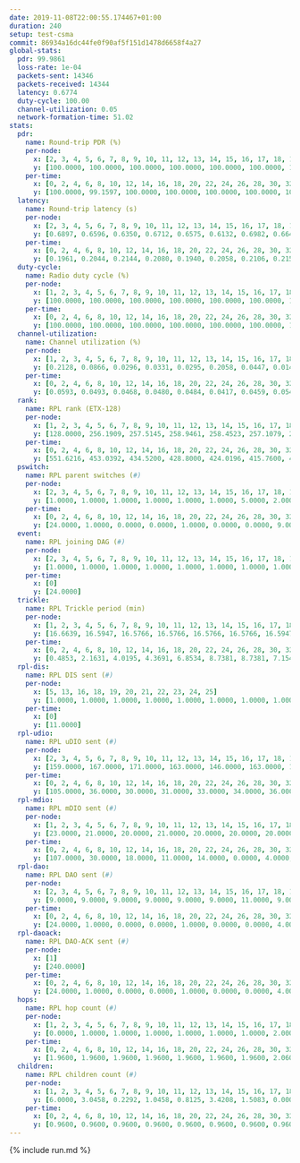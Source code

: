```yaml
---
date: 2019-11-08T22:00:55.174467+01:00
duration: 240
setup: test-csma
commit: 86934a16dc44fe0f90af5f151d1478d6658f4a27
global-stats:
  pdr: 99.9861
  loss-rate: 1e-04
  packets-sent: 14346
  packets-received: 14344
  latency: 0.6774
  duty-cycle: 100.00
  channel-utilization: 0.05
  network-formation-time: 51.02
stats:
  pdr:
    name: Round-trip PDR (%)
    per-node:
      x: [2, 3, 4, 5, 6, 7, 8, 9, 10, 11, 12, 13, 14, 15, 16, 17, 18, 19, 20, 21, 22, 23, 24, 25]
      y: [100.0000, 100.0000, 100.0000, 100.0000, 100.0000, 100.0000, 100.0000, 100.0000, 100.0000, 99.8291, 100.0000, 100.0000, 100.0000, 100.0000, 100.0000, 100.0000, 100.0000, 100.0000, 100.0000, 100.0000, 99.8333, 100.0000, 100.0000, 100.0000]
    per-time:
      x: [0, 2, 4, 6, 8, 10, 12, 14, 16, 18, 20, 22, 24, 26, 28, 30, 32, 34, 36, 38, 40, 42, 44, 46, 48, 50, 52, 54, 56, 58, 60, 62, 64, 66, 68, 70, 72, 74, 76, 78, 80, 82, 84, 86, 88, 90, 92, 94, 96, 98, 100, 102, 104, 106, 108, 110, 112, 114, 116, 118, 120, 122, 124, 126, 128, 130, 132, 134, 136, 138, 140, 142, 144, 146, 148, 150, 152, 154, 156, 158, 160, 162, 164, 166, 168, 170, 172, 174, 176, 178, 180, 182, 184, 186, 188, 190, 192, 194, 196, 198, 200, 202, 204, 206, 208, 210, 212, 214, 216, 218, 220, 222, 224, 226, 228, 230, 232, 234, 236, 238]
      y: [100.0000, 99.1597, 100.0000, 100.0000, 100.0000, 100.0000, 100.0000, 100.0000, 100.0000, 100.0000, 100.0000, 100.0000, 100.0000, 100.0000, 100.0000, 100.0000, 100.0000, 100.0000, 100.0000, 100.0000, 100.0000, 100.0000, 100.0000, 100.0000, 100.0000, 100.0000, 100.0000, 100.0000, 100.0000, 100.0000, 100.0000, 100.0000, 100.0000, 100.0000, 100.0000, 100.0000, 100.0000, 100.0000, 100.0000, 100.0000, 100.0000, 100.0000, 100.0000, 100.0000, 100.0000, 100.0000, 100.0000, 99.1667, 100.0000, 100.0000, 100.0000, 100.0000, 100.0000, 100.0000, 100.0000, 100.0000, 100.0000, 100.0000, 100.0000, 100.0000, 100.0000, 100.0000, 100.0000, 100.0000, 100.0000, 100.0000, 100.0000, 100.0000, 100.0000, 100.0000, 100.0000, 100.0000, 100.0000, 100.0000, 100.0000, 100.0000, 100.0000, 100.0000, 100.0000, 100.0000, 100.0000, 100.0000, 100.0000, 100.0000, 100.0000, 100.0000, 100.0000, 100.0000, 100.0000, 100.0000, 100.0000, 100.0000, 100.0000, 100.0000, 100.0000, 100.0000, 100.0000, 100.0000, 100.0000, 100.0000, 100.0000, 100.0000, 100.0000, 100.0000, 100.0000, 100.0000, 100.0000, 100.0000, 100.0000, 100.0000, 100.0000, 100.0000, 100.0000, 100.0000, 100.0000, 100.0000, 100.0000, 100.0000, 100.0000, 100.0000]
  latency:
    name: Round-trip latency (s)
    per-node:
      x: [2, 3, 4, 5, 6, 7, 8, 9, 10, 11, 12, 13, 14, 15, 16, 17, 18, 19, 20, 21, 22, 23, 24, 25]
      y: [0.6897, 0.6596, 0.6350, 0.6712, 0.6575, 0.6132, 0.6982, 0.6645, 0.7130, 0.7149, 0.6839, 0.6984, 0.7183, 0.7349, 0.7050, 0.6840, 0.6249, 0.6325, 0.6516, 0.6350, 0.6518, 0.6941, 0.6830, 0.7433]
    per-time:
      x: [0, 2, 4, 6, 8, 10, 12, 14, 16, 18, 20, 22, 24, 26, 28, 30, 32, 34, 36, 38, 40, 42, 44, 46, 48, 50, 52, 54, 56, 58, 60, 62, 64, 66, 68, 70, 72, 74, 76, 78, 80, 82, 84, 86, 88, 90, 92, 94, 96, 98, 100, 102, 104, 106, 108, 110, 112, 114, 116, 118, 120, 122, 124, 126, 128, 130, 132, 134, 136, 138, 140, 142, 144, 146, 148, 150, 152, 154, 156, 158, 160, 162, 164, 166, 168, 170, 172, 174, 176, 178, 180, 182, 184, 186, 188, 190, 192, 194, 196, 198, 200, 202, 204, 206, 208, 210, 212, 214, 216, 218, 220, 222, 224, 226, 228, 230, 232, 234, 236, 238]
      y: [0.1961, 0.2044, 0.2144, 0.2080, 0.1940, 0.2058, 0.2106, 0.2151, 0.2148, 0.2218, 0.2247, 0.2264, 0.2178, 0.2057, 0.2233, 0.2031, 0.2150, 0.2045, 0.2154, 0.2094, 0.2044, 0.2144, 0.2019, 0.2108, 0.1959, 0.1846, 0.2080, 0.1968, 0.2074, 0.1991, 0.2036, 0.1926, 0.2073, 0.2004, 0.1955, 0.1993, 0.2050, 0.2012, 0.2034, 0.2137, 0.2003, 0.2047, 0.1927, 0.2035, 0.1966, 0.2080, 0.1944, 0.1964, 0.2104, 0.2111, 0.2077, 0.1996, 0.1918, 0.1974, 0.1774, 0.5856, 0.9990, 0.9537, 0.9680, 0.9830, 0.9518, 0.9544, 0.9300, 0.9238, 0.9791, 0.9693, 0.9162, 0.9356, 0.9186, 0.9392, 0.9327, 0.9129, 0.8478, 0.9259, 0.9670, 0.8889, 0.9773, 1.0474, 1.1762, 1.1640, 1.1596, 1.1528, 1.1595, 1.1399, 1.1559, 1.1679, 1.1749, 1.1231, 1.1632, 1.1612, 1.1700, 1.1664, 1.1692, 1.1640, 1.1544, 1.1642, 1.1643, 1.1764, 1.1586, 1.1695, 1.1560, 1.1745, 1.1618, 1.1704, 1.1716, 1.1568, 1.1672, 1.1384, 1.1567, 1.1674, 1.1652, 1.1694, 1.1723, 1.1686, 1.1385, 1.1576, 1.1694, 1.1780, 1.1729, 1.1596]
  duty-cycle:
    name: Radio duty cycle (%)
    per-node:
      x: [1, 2, 3, 4, 5, 6, 7, 8, 9, 10, 11, 12, 13, 14, 15, 16, 17, 18, 19, 20, 21, 22, 23, 24, 25]
      y: [100.0000, 100.0000, 100.0000, 100.0000, 100.0000, 100.0000, 100.0000, 100.0000, 100.0000, 100.0000, 100.0000, 100.0000, 100.0000, 100.0000, 100.0000, 100.0000, 100.0000, 100.0000, 100.0000, 100.0000, 100.0000, 100.0000, 100.0000, 100.0000, 100.0000]
    per-time:
      x: [0, 2, 4, 6, 8, 10, 12, 14, 16, 18, 20, 22, 24, 26, 28, 30, 32, 34, 36, 38, 40, 42, 44, 46, 48, 50, 52, 54, 56, 58, 60, 62, 64, 66, 68, 70, 72, 74, 76, 78, 80, 82, 84, 86, 88, 90, 92, 94, 96, 98, 100, 102, 104, 106, 108, 110, 112, 114, 116, 118, 120, 122, 124, 126, 128, 130, 132, 134, 136, 138, 140, 142, 144, 146, 148, 150, 152, 154, 156, 158, 160, 162, 164, 166, 168, 170, 172, 174, 176, 178, 180, 182, 184, 186, 188, 190, 192, 194, 196, 198, 200, 202, 204, 206, 208, 210, 212, 214, 216, 218, 220, 222, 224, 226, 228, 230, 232, 234, 236, 238, 240]
      y: [100.0000, 100.0000, 100.0000, 100.0000, 100.0000, 100.0000, 100.0000, 100.0000, 100.0000, 100.0000, 100.0000, 100.0000, 100.0000, 100.0000, 100.0000, 100.0000, 100.0000, 100.0000, 100.0000, 100.0000, 100.0000, 100.0000, 100.0000, 100.0000, 100.0000, 100.0000, 100.0000, 100.0000, 100.0000, 100.0000, 100.0000, 100.0000, 100.0000, 100.0000, 100.0000, 100.0000, 100.0000, 100.0000, 100.0000, 100.0000, 100.0000, 100.0000, 100.0000, 100.0000, 100.0000, 100.0000, 100.0000, 100.0000, 100.0000, 100.0000, 100.0000, 100.0000, 100.0000, 100.0000, 100.0000, 100.0000, 100.0000, 100.0000, 100.0000, 100.0000, 100.0000, 100.0000, 100.0000, 100.0000, 100.0000, 100.0000, 100.0000, 100.0000, 100.0000, 100.0000, 100.0000, 100.0000, 100.0000, 100.0000, 100.0000, 100.0000, 100.0000, 100.0000, 100.0000, 100.0000, 100.0000, 100.0000, 100.0000, 100.0000, 100.0000, 100.0000, 100.0000, 100.0000, 100.0000, 100.0000, 100.0000, 100.0000, 100.0000, 100.0000, 100.0000, 100.0000, 100.0000, 100.0000, 100.0000, 100.0000, 100.0000, 100.0000, 100.0000, 100.0000, 100.0000, 100.0000, 100.0000, 100.0000, 100.0000, 100.0000, 100.0000, 100.0000, 100.0000, 100.0000, 100.0000, 100.0000, 100.0000, 100.0000, 100.0000, 100.0000, null]
  channel-utilization:
    name: Channel utilization (%)
    per-node:
      x: [1, 2, 3, 4, 5, 6, 7, 8, 9, 10, 11, 12, 13, 14, 15, 16, 17, 18, 19, 20, 21, 22, 23, 24, 25]
      y: [0.2128, 0.0866, 0.0296, 0.0331, 0.0295, 0.2058, 0.0447, 0.0148, 0.0150, 0.0134, 0.0164, 0.0186, 0.0336, 0.0142, 0.0739, 0.0753, 0.0397, 0.0352, 0.0246, 0.0319, 0.0304, 0.0161, 0.0155, 0.0145, 0.0147]
    per-time:
      x: [0, 2, 4, 6, 8, 10, 12, 14, 16, 18, 20, 22, 24, 26, 28, 30, 32, 34, 36, 38, 40, 42, 44, 46, 48, 50, 52, 54, 56, 58, 60, 62, 64, 66, 68, 70, 72, 74, 76, 78, 80, 82, 84, 86, 88, 90, 92, 94, 96, 98, 100, 102, 104, 106, 108, 110, 112, 114, 116, 118, 120, 122, 124, 126, 128, 130, 132, 134, 136, 138, 140, 142, 144, 146, 148, 150, 152, 154, 156, 158, 160, 162, 164, 166, 168, 170, 172, 174, 176, 178, 180, 182, 184, 186, 188, 190, 192, 194, 196, 198, 200, 202, 204, 206, 208, 210, 212, 214, 216, 218, 220, 222, 224, 226, 228, 230, 232, 234, 236, 238, 240]
      y: [0.0593, 0.0493, 0.0468, 0.0480, 0.0484, 0.0417, 0.0459, 0.0541, 0.0460, 0.0450, 0.0491, 0.0484, 0.0502, 0.0445, 0.0534, 0.0480, 0.0421, 0.0467, 0.0463, 0.0472, 0.0459, 0.0456, 0.0445, 0.0467, 0.0452, 0.0432, 0.0443, 0.0488, 0.0491, 0.0457, 0.0480, 0.0449, 0.0459, 0.0483, 0.0435, 0.0430, 0.0472, 0.0482, 0.0453, 0.0472, 0.0466, 0.0464, 0.0493, 0.0490, 0.0430, 0.0461, 0.0423, 0.0461, 0.0485, 0.0482, 0.0479, 0.0451, 0.0430, 0.0427, 0.0409, 0.0419, 0.0495, 0.0482, 0.0420, 0.0474, 0.0467, 0.0425, 0.0446, 0.0424, 0.0428, 0.0410, 0.0468, 0.0429, 0.0453, 0.0438, 0.0427, 0.0494, 0.0433, 0.0495, 0.0400, 0.0425, 0.0439, 0.0460, 0.0423, 0.0456, 0.0452, 0.0433, 0.0447, 0.0438, 0.0445, 0.0489, 0.0469, 0.0446, 0.0422, 0.0451, 0.0448, 0.0452, 0.0443, 0.0431, 0.0409, 0.0419, 0.0447, 0.0459, 0.0484, 0.0459, 0.0480, 0.0460, 0.0437, 0.0456, 0.0459, 0.0447, 0.0402, 0.0428, 0.0420, 0.0429, 0.0443, 0.0452, 0.0473, 0.0459, 0.0439, 0.0448, 0.0443, 0.0470, 0.0488, 0.0453, null]
  rank:
    name: RPL rank (ETX-128)
    per-node:
      x: [1, 2, 3, 4, 5, 6, 7, 8, 9, 10, 11, 12, 13, 14, 15, 16, 17, 18, 19, 20, 21, 22, 23, 24, 25]
      y: [128.0000, 256.1909, 257.5145, 258.9461, 258.4523, 257.1079, 258.8050, 391.6041, 400.5496, 387.4357, 403.4650, 387.8230, 394.5556, 394.4855, 390.3967, 391.3278, 391.2241, 532.7171, 523.4000, 522.0620, 525.5738, 530.9797, 648.1592, 655.1951, 660.9758]
    per-time:
      x: [0, 2, 4, 6, 8, 10, 12, 14, 16, 18, 20, 22, 24, 26, 28, 30, 32, 34, 36, 38, 40, 42, 44, 46, 48, 50, 52, 54, 56, 58, 60, 62, 64, 66, 68, 70, 72, 74, 76, 78, 80, 82, 84, 86, 88, 90, 92, 94, 96, 98, 100, 102, 104, 106, 108, 110, 112, 114, 116, 118, 120, 122, 124, 126, 128, 130, 132, 134, 136, 138, 140, 142, 144, 146, 148, 150, 152, 154, 156, 158, 160, 162, 164, 166, 168, 170, 172, 174, 176, 178, 180, 182, 184, 186, 188, 190, 192, 194, 196, 198, 200, 202, 204, 206, 208, 210, 212, 214, 216, 218, 220, 222, 224, 226, 228, 230, 232, 234, 236, 238, 240]
      y: [551.6216, 453.0392, 434.5200, 428.8000, 424.0196, 415.7600, 417.8800, 489.3220, 419.4000, 416.7600, 413.5200, 413.1000, 420.5577, 406.9800, 406.4400, 406.5400, 407.6800, 407.4400, 407.0000, 406.9000, 406.6000, 406.0400, 407.4400, 407.7200, 406.7400, 405.2400, 405.5000, 405.7400, 405.3600, 406.2200, 406.0400, 404.2600, 407.0200, 406.7200, 406.4000, 404.8400, 404.2000, 404.6275, 404.9400, 406.1400, 406.8400, 406.4800, 410.0588, 407.8000, 412.2353, 406.2400, 405.6400, 407.0000, 406.0784, 405.6667, 406.6863, 402.7400, 403.5200, 405.1200, 403.4400, 411.0385, 402.7059, 403.0200, 402.5600, 401.9400, 403.1000, 401.6600, 400.0196, 399.6000, 400.2600, 400.9200, 401.0400, 400.8000, 402.9200, 403.4000, 403.3200, 404.8824, 402.8800, 407.7115, 401.9804, 403.0400, 402.6200, 402.0400, 402.9000, 401.4510, 403.8039, 402.3000, 401.6600, 401.6800, 401.8200, 402.2549, 403.1600, 402.4200, 401.5400, 400.6471, 406.0980, 401.1000, 402.5000, 405.8200, 405.9600, 407.7647, 406.6275, 407.5400, 414.5283, 416.6346, 405.2157, 408.4314, 406.1000, 404.9216, 405.4600, 404.6400, 408.5490, 411.1923, 405.4314, 403.8400, 405.0600, 404.7200, 405.6200, 404.8200, 404.5000, 410.4231, 403.2600, 408.0000, 407.4902, 403.8000, null]
  pswitch:
    name: RPL parent switches (#)
    per-node:
      x: [2, 3, 4, 5, 6, 7, 8, 9, 10, 11, 12, 13, 14, 15, 16, 17, 18, 19, 20, 21, 22, 23, 24, 25]
      y: [1.0000, 1.0000, 1.0000, 1.0000, 1.0000, 1.0000, 5.0000, 2.0000, 1.0000, 3.0000, 3.0000, 3.0000, 1.0000, 2.0000, 1.0000, 1.0000, 11.0000, 5.0000, 2.0000, 4.0000, 6.0000, 5.0000, 6.0000, 8.0000]
    per-time:
      x: [0, 2, 4, 6, 8, 10, 12, 14, 16, 18, 20, 22, 24, 26, 28, 30, 32, 34, 36, 38, 40, 42, 44, 46, 48, 50, 52, 54, 56, 58, 60, 62, 64, 66, 68, 70, 72, 74, 76, 78, 80, 82, 84, 86, 88, 90, 92, 94, 96, 98, 100, 102, 104, 106, 108, 110, 112, 114, 116, 118, 120, 122, 124, 126, 128, 130, 132, 134, 136, 138, 140, 142, 144, 146, 148, 150, 152, 154, 156, 158, 160, 162, 164, 166, 168, 170, 172, 174, 176, 178, 180, 182, 184, 186, 188, 190, 192, 194, 196, 198, 200, 202, 204, 206, 208, 210, 212, 214, 216, 218, 220, 222, 224, 226, 228, 230, 232, 234, 236, 238]
      y: [24.0000, 1.0000, 0.0000, 0.0000, 1.0000, 0.0000, 0.0000, 9.0000, 0.0000, 0.0000, 0.0000, 0.0000, 2.0000, 0.0000, 0.0000, 0.0000, 0.0000, 0.0000, 0.0000, 0.0000, 0.0000, 0.0000, 0.0000, 0.0000, 0.0000, 0.0000, 0.0000, 0.0000, 0.0000, 0.0000, 0.0000, 0.0000, 0.0000, 0.0000, 0.0000, 0.0000, 0.0000, 1.0000, 0.0000, 0.0000, 0.0000, 0.0000, 1.0000, 0.0000, 1.0000, 0.0000, 0.0000, 1.0000, 1.0000, 1.0000, 1.0000, 0.0000, 0.0000, 0.0000, 0.0000, 2.0000, 1.0000, 0.0000, 0.0000, 0.0000, 0.0000, 0.0000, 1.0000, 0.0000, 0.0000, 0.0000, 0.0000, 0.0000, 0.0000, 0.0000, 0.0000, 1.0000, 0.0000, 2.0000, 1.0000, 0.0000, 0.0000, 0.0000, 0.0000, 1.0000, 1.0000, 0.0000, 0.0000, 0.0000, 0.0000, 1.0000, 0.0000, 0.0000, 0.0000, 1.0000, 1.0000, 0.0000, 0.0000, 0.0000, 0.0000, 1.0000, 1.0000, 0.0000, 3.0000, 2.0000, 1.0000, 1.0000, 0.0000, 1.0000, 0.0000, 0.0000, 1.0000, 2.0000, 1.0000, 0.0000, 0.0000, 0.0000, 0.0000, 0.0000, 0.0000, 2.0000, 0.0000, 1.0000, 1.0000, 0.0000]
  event:
    name: RPL joining DAG (#)
    per-node:
      x: [2, 3, 4, 5, 6, 7, 8, 9, 10, 11, 12, 13, 14, 15, 16, 17, 18, 19, 20, 21, 22, 23, 24, 25]
      y: [1.0000, 1.0000, 1.0000, 1.0000, 1.0000, 1.0000, 1.0000, 1.0000, 1.0000, 1.0000, 1.0000, 1.0000, 1.0000, 1.0000, 1.0000, 1.0000, 1.0000, 1.0000, 1.0000, 1.0000, 1.0000, 1.0000, 1.0000, 1.0000]
    per-time:
      x: [0]
      y: [24.0000]
  trickle:
    name: RPL Trickle period (min)
    per-node:
      x: [1, 2, 3, 4, 5, 6, 7, 8, 9, 10, 11, 12, 13, 14, 15, 16, 17, 18, 19, 20, 21, 22, 23, 24, 25]
      y: [16.6639, 16.5947, 16.5766, 16.5766, 16.5766, 16.5766, 16.5947, 16.5913, 16.5431, 16.5755, 16.4851, 16.5829, 16.5469, 16.5392, 16.5792, 16.5392, 16.5392, 15.5485, 16.5451, 16.5335, 16.5418, 16.5494, 15.7807, 15.7921, 15.7352]
    per-time:
      x: [0, 2, 4, 6, 8, 10, 12, 14, 16, 18, 20, 22, 24, 26, 28, 30, 32, 34, 36, 38, 40, 42, 44, 46, 48, 50, 52, 54, 56, 58, 60, 62, 64, 66, 68, 70, 72, 74, 76, 78, 80, 82, 84, 86, 88, 90, 92, 94, 96, 98, 100, 102, 104, 106, 108, 110, 112, 114, 116, 118, 120, 122, 124, 126, 128, 130, 132, 134, 136, 138, 140, 142, 144, 146, 148, 150, 152, 154, 156, 158, 160, 162, 164, 166, 168, 170, 172, 174, 176, 178, 180, 182, 184, 186, 188, 190, 192, 194, 196, 198, 200, 202, 204, 206, 208, 210, 212, 214, 216, 218, 220, 222, 224, 226, 228, 230, 232, 234, 236, 238, 240]
      y: [0.4853, 2.1631, 4.0195, 4.3691, 6.8534, 8.7381, 8.7381, 7.1541, 9.6993, 15.2044, 15.3791, 15.7286, 15.7959, 16.0782, 16.0782, 16.0782, 17.4763, 17.4763, 17.4763, 17.4763, 17.4763, 17.4763, 17.4763, 17.4763, 17.4763, 17.4763, 17.4763, 17.4763, 17.4763, 17.4763, 17.4763, 17.4763, 17.4763, 17.4763, 17.4763, 17.4763, 17.4763, 17.4763, 17.4763, 17.4763, 17.4763, 17.4763, 17.4763, 17.4763, 17.4763, 17.4763, 17.4763, 17.4763, 17.4763, 17.4763, 17.4763, 17.4763, 17.4763, 17.4763, 17.4763, 17.4763, 17.4763, 17.4763, 17.4763, 17.4763, 17.4763, 17.4763, 17.4763, 17.4763, 17.4763, 17.4763, 17.4763, 17.4763, 17.4763, 17.4763, 17.4763, 17.4763, 17.4763, 17.4763, 17.4763, 17.4763, 17.4763, 17.4763, 17.4763, 17.4763, 17.4763, 17.4763, 17.4763, 17.4763, 17.4763, 17.4763, 17.4763, 17.4763, 17.4763, 17.4763, 17.4763, 17.4763, 17.4763, 17.4763, 17.4763, 17.4763, 17.4763, 17.4763, 17.4763, 17.4763, 17.4763, 17.4763, 17.4763, 17.4763, 17.4763, 17.4763, 17.4763, 17.4763, 17.4763, 17.4763, 17.4763, 17.4763, 17.4763, 17.4763, 17.4763, 17.4763, 17.4763, 17.4763, 17.4763, 17.4763, null]
  rpl-dis:
    name: RPL DIS sent (#)
    per-node:
      x: [5, 13, 16, 18, 19, 20, 21, 22, 23, 24, 25]
      y: [1.0000, 1.0000, 1.0000, 1.0000, 1.0000, 1.0000, 1.0000, 1.0000, 1.0000, 1.0000, 1.0000]
    per-time:
      x: [0]
      y: [11.0000]
  rpl-udio:
    name: RPL uDIO sent (#)
    per-node:
      x: [2, 3, 4, 5, 6, 7, 8, 9, 10, 11, 12, 13, 14, 15, 16, 17, 18, 19, 20, 21, 22, 23, 24, 25]
      y: [159.0000, 167.0000, 171.0000, 163.0000, 146.0000, 163.0000, 165.0000, 161.0000, 167.0000, 166.0000, 172.0000, 170.0000, 162.0000, 156.0000, 161.0000, 170.0000, 165.0000, 168.0000, 171.0000, 166.0000, 162.0000, 170.0000, 173.0000, 169.0000]
    per-time:
      x: [0, 2, 4, 6, 8, 10, 12, 14, 16, 18, 20, 22, 24, 26, 28, 30, 32, 34, 36, 38, 40, 42, 44, 46, 48, 50, 52, 54, 56, 58, 60, 62, 64, 66, 68, 70, 72, 74, 76, 78, 80, 82, 84, 86, 88, 90, 92, 94, 96, 98, 100, 102, 104, 106, 108, 110, 112, 114, 116, 118, 120, 122, 124, 126, 128, 130, 132, 134, 136, 138, 140, 142, 144, 146, 148, 150, 152, 154, 156, 158, 160, 162, 164, 166, 168, 170, 172, 174, 176, 178, 180, 182, 184, 186, 188, 190, 192, 194, 196, 198, 200, 202, 204, 206, 208, 210, 212, 214, 216, 218, 220, 222, 224, 226, 228, 230, 232, 234, 236, 238, 240]
      y: [105.0000, 36.0000, 30.0000, 31.0000, 33.0000, 34.0000, 36.0000, 41.0000, 33.0000, 33.0000, 31.0000, 31.0000, 38.0000, 30.0000, 33.0000, 35.0000, 30.0000, 32.0000, 35.0000, 30.0000, 33.0000, 30.0000, 31.0000, 29.0000, 36.0000, 31.0000, 33.0000, 31.0000, 30.0000, 28.0000, 37.0000, 32.0000, 26.0000, 34.0000, 28.0000, 34.0000, 34.0000, 34.0000, 33.0000, 27.0000, 32.0000, 38.0000, 34.0000, 32.0000, 32.0000, 37.0000, 28.0000, 32.0000, 30.0000, 37.0000, 32.0000, 29.0000, 30.0000, 32.0000, 32.0000, 35.0000, 30.0000, 32.0000, 32.0000, 39.0000, 26.0000, 38.0000, 31.0000, 31.0000, 31.0000, 31.0000, 32.0000, 33.0000, 34.0000, 32.0000, 32.0000, 32.0000, 35.0000, 29.0000, 29.0000, 31.0000, 29.0000, 39.0000, 30.0000, 32.0000, 34.0000, 36.0000, 33.0000, 33.0000, 32.0000, 29.0000, 35.0000, 35.0000, 27.0000, 32.0000, 36.0000, 33.0000, 38.0000, 28.0000, 34.0000, 31.0000, 32.0000, 33.0000, 32.0000, 33.0000, 33.0000, 29.0000, 32.0000, 32.0000, 31.0000, 31.0000, 31.0000, 31.0000, 32.0000, 34.0000, 29.0000, 37.0000, 31.0000, 38.0000, 32.0000, 32.0000, 38.0000, 29.0000, 34.0000, 28.0000, 3.0000]
  rpl-mdio:
    name: RPL mDIO sent (#)
    per-node:
      x: [1, 2, 3, 4, 5, 6, 7, 8, 9, 10, 11, 12, 13, 14, 15, 16, 17, 18, 19, 20, 21, 22, 23, 24, 25]
      y: [23.0000, 21.0000, 20.0000, 21.0000, 20.0000, 20.0000, 20.0000, 20.0000, 21.0000, 20.0000, 21.0000, 21.0000, 21.0000, 20.0000, 20.0000, 21.0000, 21.0000, 28.0000, 21.0000, 20.0000, 21.0000, 20.0000, 27.0000, 28.0000, 29.0000]
    per-time:
      x: [0, 2, 4, 6, 8, 10, 12, 14, 16, 18, 20, 22, 24, 26, 28, 30, 32, 34, 36, 38, 40, 42, 44, 46, 48, 50, 52, 54, 56, 58, 60, 62, 64, 66, 68, 70, 72, 74, 76, 78, 80, 82, 84, 86, 88, 90, 92, 94, 96, 98, 100, 102, 104, 106, 108, 110, 112, 114, 116, 118, 120, 122, 124, 126, 128, 130, 132, 134, 136, 138, 140, 142, 144, 146, 148, 150, 152, 154, 156, 158, 160, 162, 164, 166, 168, 170, 172, 174, 176, 178, 180, 182, 184, 186, 188, 190, 192, 194, 196, 198, 200, 202, 204, 206, 208, 210, 212, 214, 216, 218, 220, 222, 224, 226, 228, 230, 232, 234, 236, 238]
      y: [107.0000, 30.0000, 18.0000, 11.0000, 14.0000, 0.0000, 4.0000, 25.0000, 14.0000, 5.0000, 1.0000, 3.0000, 0.0000, 3.0000, 8.0000, 9.0000, 2.0000, 3.0000, 0.0000, 0.0000, 0.0000, 4.0000, 7.0000, 4.0000, 7.0000, 2.0000, 1.0000, 0.0000, 0.0000, 0.0000, 3.0000, 5.0000, 5.0000, 9.0000, 3.0000, 0.0000, 0.0000, 0.0000, 0.0000, 5.0000, 5.0000, 3.0000, 9.0000, 3.0000, 0.0000, 0.0000, 0.0000, 2.0000, 4.0000, 4.0000, 10.0000, 2.0000, 3.0000, 0.0000, 0.0000, 0.0000, 0.0000, 8.0000, 3.0000, 8.0000, 5.0000, 1.0000, 0.0000, 0.0000, 1.0000, 4.0000, 4.0000, 7.0000, 5.0000, 3.0000, 1.0000, 0.0000, 0.0000, 1.0000, 5.0000, 7.0000, 6.0000, 4.0000, 2.0000, 0.0000, 0.0000, 0.0000, 1.0000, 6.0000, 5.0000, 7.0000, 5.0000, 1.0000, 0.0000, 0.0000, 0.0000, 1.0000, 4.0000, 5.0000, 8.0000, 3.0000, 4.0000, 0.0000, 0.0000, 1.0000, 1.0000, 8.0000, 5.0000, 6.0000, 4.0000, 0.0000, 0.0000, 0.0000, 0.0000, 2.0000, 8.0000, 5.0000, 7.0000, 3.0000, 0.0000, 0.0000, 0.0000, 2.0000, 4.0000, 7.0000]
  rpl-dao:
    name: RPL DAO sent (#)
    per-node:
      x: [2, 3, 4, 5, 6, 7, 8, 9, 10, 11, 12, 13, 14, 15, 16, 17, 18, 19, 20, 21, 22, 23, 24, 25]
      y: [9.0000, 9.0000, 9.0000, 9.0000, 9.0000, 9.0000, 11.0000, 9.0000, 9.0000, 11.0000, 10.0000, 10.0000, 9.0000, 10.0000, 9.0000, 9.0000, 11.0000, 10.0000, 10.0000, 10.0000, 12.0000, 11.0000, 12.0000, 13.0000]
    per-time:
      x: [0, 2, 4, 6, 8, 10, 12, 14, 16, 18, 20, 22, 24, 26, 28, 30, 32, 34, 36, 38, 40, 42, 44, 46, 48, 50, 52, 54, 56, 58, 60, 62, 64, 66, 68, 70, 72, 74, 76, 78, 80, 82, 84, 86, 88, 90, 92, 94, 96, 98, 100, 102, 104, 106, 108, 110, 112, 114, 116, 118, 120, 122, 124, 126, 128, 130, 132, 134, 136, 138, 140, 142, 144, 146, 148, 150, 152, 154, 156, 158, 160, 162, 164, 166, 168, 170, 172, 174, 176, 178, 180, 182, 184, 186, 188, 190, 192, 194, 196, 198, 200, 202, 204, 206, 208, 210, 212, 214, 216, 218, 220, 222, 224, 226, 228, 230, 232, 234, 236, 238]
      y: [24.0000, 1.0000, 0.0000, 0.0000, 1.0000, 0.0000, 0.0000, 4.0000, 0.0000, 0.0000, 0.0000, 0.0000, 2.0000, 0.0000, 19.0000, 0.0000, 0.0000, 0.0000, 0.0000, 1.0000, 0.0000, 3.0000, 0.0000, 0.0000, 0.0000, 0.0000, 1.0000, 0.0000, 18.0000, 1.0000, 0.0000, 0.0000, 0.0000, 1.0000, 0.0000, 3.0000, 0.0000, 1.0000, 0.0000, 0.0000, 0.0000, 1.0000, 10.0000, 9.0000, 1.0000, 0.0000, 0.0000, 1.0000, 2.0000, 1.0000, 3.0000, 1.0000, 0.0000, 0.0000, 0.0000, 2.0000, 6.0000, 10.0000, 0.0000, 0.0000, 0.0000, 0.0000, 4.0000, 1.0000, 1.0000, 1.0000, 0.0000, 0.0000, 0.0000, 0.0000, 6.0000, 12.0000, 0.0000, 2.0000, 1.0000, 0.0000, 3.0000, 0.0000, 1.0000, 1.0000, 2.0000, 0.0000, 0.0000, 0.0000, 2.0000, 12.0000, 2.0000, 0.0000, 1.0000, 2.0000, 2.0000, 1.0000, 0.0000, 1.0000, 2.0000, 1.0000, 1.0000, 0.0000, 4.0000, 9.0000, 7.0000, 1.0000, 0.0000, 1.0000, 1.0000, 1.0000, 1.0000, 1.0000, 3.0000, 0.0000, 2.0000, 0.0000, 1.0000, 2.0000, 10.0000, 3.0000, 0.0000, 2.0000, 1.0000, 1.0000]
  rpl-daoack:
    name: RPL DAO-ACK sent (#)
    per-node:
      x: [1]
      y: [240.0000]
    per-time:
      x: [0, 2, 4, 6, 8, 10, 12, 14, 16, 18, 20, 22, 24, 26, 28, 30, 32, 34, 36, 38, 40, 42, 44, 46, 48, 50, 52, 54, 56, 58, 60, 62, 64, 66, 68, 70, 72, 74, 76, 78, 80, 82, 84, 86, 88, 90, 92, 94, 96, 98, 100, 102, 104, 106, 108, 110, 112, 114, 116, 118, 120, 122, 124, 126, 128, 130, 132, 134, 136, 138, 140, 142, 144, 146, 148, 150, 152, 154, 156, 158, 160, 162, 164, 166, 168, 170, 172, 174, 176, 178, 180, 182, 184, 186, 188, 190, 192, 194, 196, 198, 200, 202, 204, 206, 208, 210, 212, 214, 216, 218, 220, 222, 224, 226, 228, 230, 232, 234, 236, 238]
      y: [24.0000, 1.0000, 0.0000, 0.0000, 1.0000, 0.0000, 0.0000, 4.0000, 0.0000, 0.0000, 0.0000, 0.0000, 2.0000, 0.0000, 19.0000, 0.0000, 0.0000, 0.0000, 0.0000, 1.0000, 0.0000, 3.0000, 0.0000, 0.0000, 0.0000, 0.0000, 1.0000, 0.0000, 19.0000, 0.0000, 0.0000, 0.0000, 0.0000, 1.0000, 0.0000, 3.0000, 0.0000, 1.0000, 0.0000, 0.0000, 0.0000, 1.0000, 13.0000, 6.0000, 1.0000, 0.0000, 0.0000, 1.0000, 2.0000, 1.0000, 3.0000, 1.0000, 0.0000, 0.0000, 0.0000, 2.0000, 7.0000, 9.0000, 0.0000, 0.0000, 0.0000, 0.0000, 4.0000, 1.0000, 1.0000, 1.0000, 0.0000, 0.0000, 0.0000, 1.0000, 5.0000, 12.0000, 0.0000, 2.0000, 1.0000, 0.0000, 3.0000, 0.0000, 1.0000, 1.0000, 2.0000, 0.0000, 0.0000, 0.0000, 2.0000, 13.0000, 1.0000, 1.0000, 0.0000, 2.0000, 2.0000, 1.0000, 0.0000, 1.0000, 2.0000, 1.0000, 1.0000, 0.0000, 4.0000, 9.0000, 8.0000, 0.0000, 0.0000, 1.0000, 1.0000, 1.0000, 1.0000, 2.0000, 2.0000, 0.0000, 2.0000, 0.0000, 1.0000, 2.0000, 10.0000, 3.0000, 0.0000, 2.0000, 1.0000, 1.0000]
  hops:
    name: RPL hop count (#)
    per-node:
      x: [1, 2, 3, 4, 5, 6, 7, 8, 9, 10, 11, 12, 13, 14, 15, 16, 17, 18, 19, 20, 21, 22, 23, 24, 25]
      y: [0.0000, 1.0000, 1.0000, 1.0000, 1.0000, 1.0000, 1.0000, 2.0000, 2.0000, 2.0000, 2.0000, 2.0000, 2.0000, 2.0000, 2.0000, 2.0000, 2.0000, 2.9375, 3.0000, 3.0000, 3.0000, 3.0000, 3.9375, 3.9375, 3.9792]
    per-time:
      x: [0, 2, 4, 6, 8, 10, 12, 14, 16, 18, 20, 22, 24, 26, 28, 30, 32, 34, 36, 38, 40, 42, 44, 46, 48, 50, 52, 54, 56, 58, 60, 62, 64, 66, 68, 70, 72, 74, 76, 78, 80, 82, 84, 86, 88, 90, 92, 94, 96, 98, 100, 102, 104, 106, 108, 110, 112, 114, 116, 118, 120, 122, 124, 126, 128, 130, 132, 134, 136, 138, 140, 142, 144, 146, 148, 150, 152, 154, 156, 158, 160, 162, 164, 166, 168, 170, 172, 174, 176, 178, 180, 182, 184, 186, 188, 190, 192, 194, 196, 198, 200, 202, 204, 206, 208, 210, 212, 214, 216, 218, 220, 222, 224, 226, 228, 230, 232, 234, 236, 238]
      y: [1.9600, 1.9600, 1.9600, 1.9600, 1.9600, 1.9600, 1.9600, 2.0600, 2.1600, 2.1600, 2.1600, 2.1600, 2.1400, 2.1200, 2.1200, 2.1200, 2.1200, 2.1200, 2.1200, 2.1200, 2.1200, 2.1200, 2.1200, 2.1200, 2.1200, 2.1200, 2.1200, 2.1200, 2.1200, 2.1200, 2.1200, 2.1200, 2.1200, 2.1200, 2.1200, 2.1200, 2.1200, 2.1200, 2.1200, 2.1200, 2.1200, 2.1200, 2.1200, 2.1200, 2.1200, 2.1200, 2.1200, 2.1200, 2.1200, 2.1200, 2.1200, 2.1200, 2.1200, 2.1200, 2.1200, 2.1200, 2.1200, 2.1200, 2.1200, 2.1200, 2.1200, 2.1200, 2.1200, 2.1200, 2.1200, 2.1200, 2.1200, 2.1200, 2.1200, 2.1200, 2.1200, 2.1200, 2.1200, 2.1200, 2.1200, 2.1200, 2.1200, 2.1200, 2.1200, 2.1200, 2.1200, 2.1200, 2.1200, 2.1200, 2.1200, 2.1200, 2.1200, 2.1200, 2.1200, 2.1200, 2.1200, 2.1200, 2.1200, 2.1200, 2.1200, 2.1200, 2.1200, 2.1200, 2.1200, 2.1200, 2.1200, 2.1200, 2.1200, 2.1200, 2.1200, 2.1200, 2.1200, 2.1200, 2.1200, 2.1200, 2.1200, 2.1200, 2.1200, 2.1200, 2.1200, 2.1200, 2.1200, 2.1200, 2.1200, 2.1200]
  children:
    name: RPL children count (#)
    per-node:
      x: [1, 2, 3, 4, 5, 6, 7, 8, 9, 10, 11, 12, 13, 14, 15, 16, 17, 18, 19, 20, 21, 22, 23, 24, 25]
      y: [6.0000, 3.0458, 0.2292, 1.0458, 0.8125, 3.4208, 1.5083, 0.0000, 0.0000, 0.0000, 0.0000, 0.1833, 0.4333, 0.0000, 1.4542, 1.8958, 0.9708, 0.8667, 0.4500, 0.7583, 0.7917, 0.0917, 0.0417, 0.0000, 0.0000]
    per-time:
      x: [0, 2, 4, 6, 8, 10, 12, 14, 16, 18, 20, 22, 24, 26, 28, 30, 32, 34, 36, 38, 40, 42, 44, 46, 48, 50, 52, 54, 56, 58, 60, 62, 64, 66, 68, 70, 72, 74, 76, 78, 80, 82, 84, 86, 88, 90, 92, 94, 96, 98, 100, 102, 104, 106, 108, 110, 112, 114, 116, 118, 120, 122, 124, 126, 128, 130, 132, 134, 136, 138, 140, 142, 144, 146, 148, 150, 152, 154, 156, 158, 160, 162, 164, 166, 168, 170, 172, 174, 176, 178, 180, 182, 184, 186, 188, 190, 192, 194, 196, 198, 200, 202, 204, 206, 208, 210, 212, 214, 216, 218, 220, 222, 224, 226, 228, 230, 232, 234, 236, 238]
      y: [0.9600, 0.9600, 0.9600, 0.9600, 0.9600, 0.9600, 0.9600, 0.9600, 0.9600, 0.9600, 0.9600, 0.9600, 0.9600, 0.9600, 0.9600, 0.9600, 0.9600, 0.9600, 0.9600, 0.9600, 0.9600, 0.9600, 0.9600, 0.9600, 0.9600, 0.9600, 0.9600, 0.9600, 0.9600, 0.9600, 0.9600, 0.9600, 0.9600, 0.9600, 0.9600, 0.9600, 0.9600, 0.9600, 0.9600, 0.9600, 0.9600, 0.9600, 0.9600, 0.9600, 0.9600, 0.9600, 0.9600, 0.9600, 0.9600, 0.9600, 0.9600, 0.9600, 0.9600, 0.9600, 0.9600, 0.9600, 0.9600, 0.9600, 0.9600, 0.9600, 0.9600, 0.9600, 0.9600, 0.9600, 0.9600, 0.9600, 0.9600, 0.9600, 0.9600, 0.9600, 0.9600, 0.9600, 0.9600, 0.9600, 0.9600, 0.9600, 0.9600, 0.9600, 0.9600, 0.9600, 0.9600, 0.9600, 0.9600, 0.9600, 0.9600, 0.9600, 0.9600, 0.9600, 0.9600, 0.9600, 0.9600, 0.9600, 0.9600, 0.9600, 0.9600, 0.9600, 0.9600, 0.9600, 0.9600, 0.9600, 0.9600, 0.9600, 0.9600, 0.9600, 0.9600, 0.9600, 0.9600, 0.9600, 0.9600, 0.9600, 0.9600, 0.9600, 0.9600, 0.9600, 0.9600, 0.9600, 0.9600, 0.9600, 0.9600, 0.9600]
---
```


{% include run.md %}
